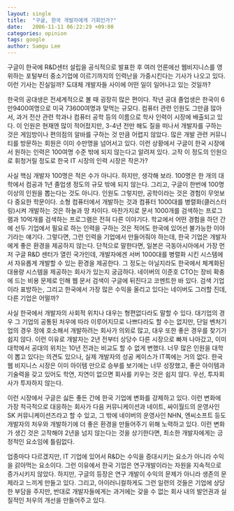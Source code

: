 ```yaml
---
layout: single
title:  "구글, 한국 개발자에게 기회인가?"
date:   2006-11-11 06:22:29 +09:00
categories: opinion
tags: google
author: Samgu Lee
---
```

구글이 한국에 R&D센터 설립을 공식적으로 발표한 후 여러 언론에선 웹비지니스를 영위하는 포털부터 중소기업에 이르기까지의 인력난을 가중시킨다는 기사가 나오고 있다. 이런 기사는 진실일까? 도대체 개발자들 사이에 어떤 일이 일어나고 있는 것일까?

한국의 공대생은 전세계적으로 볼 때 굉장히 많은 편이다. 작년 공대 졸업생은 한국이 6만9400여명으로 미국 73600여명과 맞먹는 규모다. 컴퓨터 관련 인원도 그만큼 많아서, 과거 전산 관련 학과나 컴퓨터 공학 등의 이름으로 학사 인력이 시장에 배출되고 있다. 이 인원은 현재엔 많이 적어젔지만, 3-4년 전만 해도 질을 떠나서 개발자를 구하는 것은 게임방이나 편의점의 알바를 구하는 것 만큼 어렵지 않았다. 많은 개발 관련 커뮤니티를 방문하는 회원은 이미 수만명을 넘어서고 있다. 이런 상황에서 구글이 한국 시장에서 원하는 인력은 100여명 수준 밖에 되지 않는다고 알려져 있다. 고작 이 정도의 인원으로 휘청거릴 정도로 한국 IT 시장의 인력 시장은 작은가?

사실 핵심 개발자 100명은 적은 수가 아니다. 하지만, 생각해 보라. 100명은 한 개의 대학에서 컴공과 1년 졸업생 정도의 규모 밖에 되지 않는다. 그리고, 구글이 한번에 100명 이상의 인원을 뽑는다는 것도 아니다. 인원도 그렇지만, 공학이라는 것은 경험이 무엇보다 중요한 학문이다. 소형 컴퓨터에서 개발하는 것과 컴퓨터 1000대를 병렬화(클러스터링)시켜 개발하는 것은 하늘과 땅 차이다. 마찬가지로 문서 1000개를 검색하는 프로그램과 10억개를 검색하는 프로그램은 전혀 다른 이야기다. 학교에서 어떤 경험을 하던 간에 선두 기업에서 필요로 하는 인력을 구하는 것은 적어도 한국에 있어선 불가능한 이야기라는 얘기다. 그렇다면, 그런 인력을 기업에서 만들어줘야 하는데, 한국 기업은 개발자에게 좋은 환경을 제공하지 않는다. 단적으로 말한다면, 일본은 극동아시아에서 가장 먼저 구글 R&D 센터가 열린 국가인데, 개발자에겐 서버 1000대를 병렬화 시킨 시스템에서 자유롭게 개발할 수 있는 환경을 제공한다. 그 정도는 아닐지라도 한국에서 체계화된 대용량 시스템을 제공하는 회사가 있는지 궁금하다. 네이버의 이준호 CTO는 장비 확충에 드는 비용 문제로 인해 웹 문서 검색이 구글에 뒤진다고 코멘트한 바 있다. 검색 기업이라 표방하는, 그리고 한국에서 가장 많은 수익을 올리고 있다는 네이버도 그러할 진데, 다른 기업은 어떨까?

사실 한국에서 개발자의 사회적 위치나 대우는 형편없다라도 말할 수 있다. 대기업의 경우 그 기업의 공통된 처우에 따라 이루어지므로 나쁘다라도 할 수는 없지만, 단일 벤처기업의 경우 정에 호소해서 개발하려는 회사가 의외로 많고, 대우 또한 좋은 경우를 찾기가 쉽지 않다. 이런 이유로 개발자는 2년 전부터 상당수 다른 시장으로 빠져 나아갔고, 이미 대학에서 공대의 위치는 10년 전과는 비교도 할 수 없게 변했다. 너무 많은 인원을 대학이 뽑고 있다는 의견도 있으나, 실제 개발자의 성공 케이스가 IT쪽에는 거의 없다. 한국 웹 비지니스 시장은 이미 아이템 만으로 승부를 보기에는 너무 성장했고, 좋은 아이템과 기술력을 갖고 있어도 학연, 지연이 없으면 회사를 키우는 것은 쉽지 않다. 우선, 투자회사가 투자하지 않는다.

이런 시장에서 구글은 싫든 좋든 간에 한국 기업에 변화를 강제하고 있다. 이런 변화에 가장 적극적으로 대응하는 회사가 다음 커뮤니케이션과 네이트, 싸이월드의 운영사인 SK 커뮤니케이션즈라고 할 수 있고, 그 밖에 네이버의 운영사인 NHN, 엔씨소프트 등도 개발자의 처우와 개발하기에 더 좋은 환경을 만들어주기 위해 노력하고 있다. 이런 변화가 생긴 것은 고작해야 2년을 넘지 않는다는 것을 상기한다면, 최소한 개발자에게는 긍정적인 요소임에 틀림없다.

업종마다 다르겠지만, IT 기업에 있어서 R&D는 수익을 증대시키는 요소가 아니라 수익을 갉아먹는 요소이다. 그런 이유에서 한국 기업은 연구개발이라는 자원을 지속적으로 증가시키지 않았다. 하지만, 구글의 등장은 연구 개발이 수익의 문제가 아니라 생존의 문제라고 느끼게 만들고 있다. 그리고, 아이러니컬하게도 그런 일련의 것들은 기업에 상당한 부담을 주지만, 반대로 개발자들에게는 과거에는 갖을 수 없는 회사 내의 발언권과 실질적인 처우의 개선을 만들어주고 있다.
